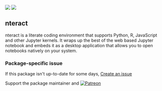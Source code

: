 [![](https://img.shields.io/chocolatey/v/nteract.portable?color=green&label=nteract.portable)](https://chocolatey.org/packages/nteract.portable) [![](https://img.shields.io/chocolatey/dt/nteract.portable)](https://chocolatey.org/packages/nteract.portable)

## nteract
nteract is a literate coding environment that supports Python, R, JavaScript and other
Jupyter kernels. It wraps up the best of the web based Jupyter notebook and embeds it
as a desktop application that allows you to open notebooks natively on your system.

### Package-specific issue
If this package isn't up-to-date for some days, [Create an issue](https://github.com/tunisiano187/Chocolatey-packages/issues/new/choose)

Support the package maintainer and [![Patreon](https://cdn.jsdelivr.net/gh/tunisiano187/Chocolatey-packages@d15c4e19c709e7148588d4523ffc6dd3cd3c7e5e/icons/patreon.png)](https://www.patreon.com/tunisiano)

